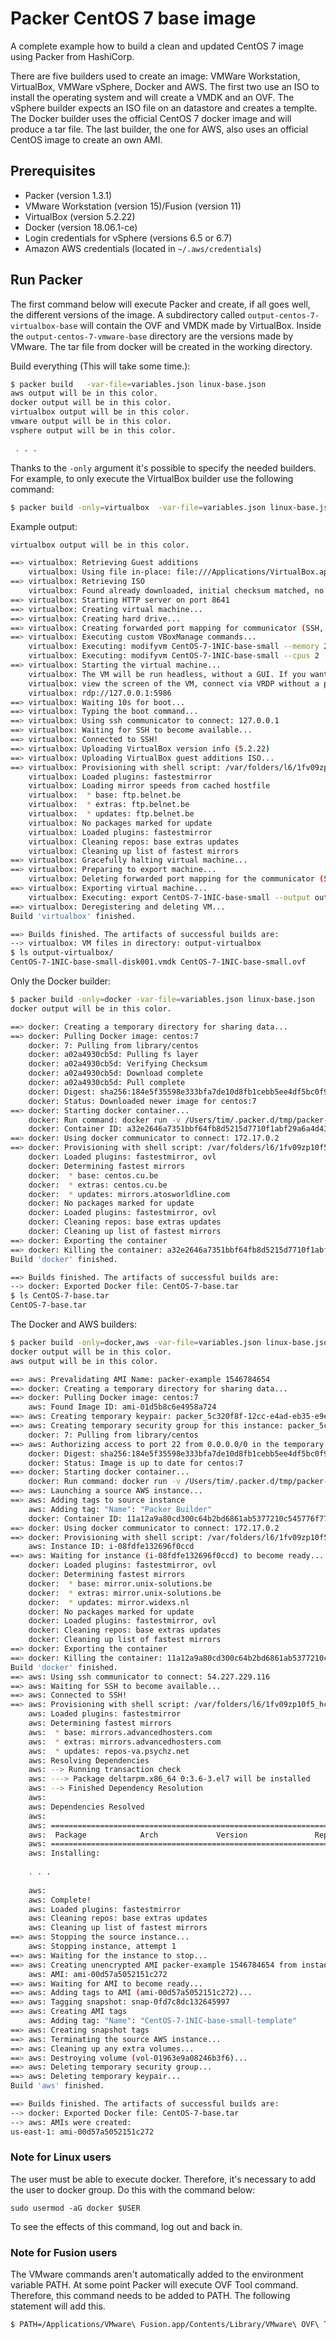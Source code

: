 # Packer CentOS 7 base image
A complete example how to build a clean and updated CentOS 7 image using Packer from HashiCorp. 

There are five builders used to create an image: VMWare Workstation, VirtualBox, VMWare vSphere, Docker and AWS. The first two use an ISO to install the operating system and will create a VMDK and an OVF. The vSphere builder expects an ISO file on an datastore and creates a templte. The Docker builder uses the official CentOS 7 docker image and will produce a tar file. The last builder, the one for AWS, also uses an official CentOS image to create an own AMI.

## Prerequisites

 * Packer (version 1.3.1)
 * VMware Workstation (version 15)/Fusion (version 11)
 * VirtualBox (version 5.2.22)
 * Docker (version 18.06.1-ce)
 * Login credentials for vSphere (versions 6.5 or 6.7)
 * Amazon AWS credentials (located in `~/.aws/credentials`)

## Run Packer
The first command below will execute Packer and create, if all goes well, the different versions of the image. A subdirectory called `output-centos-7-virtualbox-base` will contain the OVF and VMDK made by VirtualBox. Inside the `output-centos-7-vmware-base` directory are the versions made by VMware. The tar file from docker will be created in the working directory. 

Build everything (This will take some time.): 

```bash
$ packer build   -var-file=variables.json linux-base.json
aws output will be in this color.
docker output will be in this color.
virtualbox output will be in this color.
vmware output will be in this color.
vsphere output will be in this color.

 . . . 

```

Thanks to the `-only` argument it's possible to specify the needed builders. For example, to only execute the VirtualBox builder use the following command:

```bash
$ packer build -only=virtualbox  -var-file=variables.json linux-base.json
```

Example output:

```bash
virtualbox output will be in this color.

==> virtualbox: Retrieving Guest additions
    virtualbox: Using file in-place: file:///Applications/VirtualBox.app/Contents/MacOS/VBoxGuestAdditions.iso
==> virtualbox: Retrieving ISO
    virtualbox: Found already downloaded, initial checksum matched, no download needed: http://mirror.unix-solutions.be/centos/7.6.1810/isos/x86_64/CentOS-7-x86_64-Minimal-1810.iso
==> virtualbox: Starting HTTP server on port 8641
==> virtualbox: Creating virtual machine...
==> virtualbox: Creating hard drive...
==> virtualbox: Creating forwarded port mapping for communicator (SSH, WinRM, etc) (host port 3114)
==> virtualbox: Executing custom VBoxManage commands...
    virtualbox: Executing: modifyvm CentOS-7-1NIC-base-small --memory 2048
    virtualbox: Executing: modifyvm CentOS-7-1NIC-base-small --cpus 2
==> virtualbox: Starting the virtual machine...
    virtualbox: The VM will be run headless, without a GUI. If you want to
    virtualbox: view the screen of the VM, connect via VRDP without a password to
    virtualbox: rdp://127.0.0.1:5986
==> virtualbox: Waiting 10s for boot...
==> virtualbox: Typing the boot command...
==> virtualbox: Using ssh communicator to connect: 127.0.0.1
==> virtualbox: Waiting for SSH to become available...
==> virtualbox: Connected to SSH!
==> virtualbox: Uploading VirtualBox version info (5.2.22)
==> virtualbox: Uploading VirtualBox guest additions ISO...
==> virtualbox: Provisioning with shell script: /var/folders/l6/1fv09zp10f5_hc4932dfxy5m0000gn/T/packer-shell995867820
    virtualbox: Loaded plugins: fastestmirror
    virtualbox: Loading mirror speeds from cached hostfile
    virtualbox:  * base: ftp.belnet.be
    virtualbox:  * extras: ftp.belnet.be
    virtualbox:  * updates: ftp.belnet.be
    virtualbox: No packages marked for update
    virtualbox: Loaded plugins: fastestmirror
    virtualbox: Cleaning repos: base extras updates
    virtualbox: Cleaning up list of fastest mirrors
==> virtualbox: Gracefully halting virtual machine...
==> virtualbox: Preparing to export machine...
    virtualbox: Deleting forwarded port mapping for the communicator (SSH, WinRM, etc) (host port 3114)
==> virtualbox: Exporting virtual machine...
    virtualbox: Executing: export CentOS-7-1NIC-base-small --output output-virtualbox/CentOS-7-1NIC-base-small.ovf
==> virtualbox: Deregistering and deleting VM...
Build 'virtualbox' finished.

==> Builds finished. The artifacts of successful builds are:
--> virtualbox: VM files in directory: output-virtualbox
$ ls output-virtualbox/
CentOS-7-1NIC-base-small-disk001.vmdk CentOS-7-1NIC-base-small.ovf
```

Only the Docker builder:

```bash
$ packer build -only=docker -var-file=variables.json linux-base.json
docker output will be in this color.

==> docker: Creating a temporary directory for sharing data...
==> docker: Pulling Docker image: centos:7
    docker: 7: Pulling from library/centos
    docker: a02a4930cb5d: Pulling fs layer
    docker: a02a4930cb5d: Verifying Checksum
    docker: a02a4930cb5d: Download complete
    docker: a02a4930cb5d: Pull complete
    docker: Digest: sha256:184e5f35598e333bfa7de10d8fb1cebb5ee4df5bc0f970bf2b1e7c7345136426
    docker: Status: Downloaded newer image for centos:7
==> docker: Starting docker container...
    docker: Run command: docker run -v /Users/tim/.packer.d/tmp/packer-docker138832190:/packer-files -d -i -t centos:7 /bin/bash
    docker: Container ID: a32e2646a7351bbf64fb8d5215d7710f1abf29a6a4d430495ae647dd4a4286fe
==> docker: Using docker communicator to connect: 172.17.0.2
==> docker: Provisioning with shell script: /var/folders/l6/1fv09zp10f5_hc4932dfxy5m0000gn/T/packer-shell497215314
    docker: Loaded plugins: fastestmirror, ovl
    docker: Determining fastest mirrors
    docker:  * base: centos.cu.be
    docker:  * extras: centos.cu.be
    docker:  * updates: mirrors.atosworldline.com
    docker: No packages marked for update
    docker: Loaded plugins: fastestmirror, ovl
    docker: Cleaning repos: base extras updates
    docker: Cleaning up list of fastest mirrors
==> docker: Exporting the container
==> docker: Killing the container: a32e2646a7351bbf64fb8d5215d7710f1abf29a6a4d430495ae647dd4a4286fe
Build 'docker' finished.

==> Builds finished. The artifacts of successful builds are:
--> docker: Exported Docker file: CentOS-7-base.tar
$ ls CentOS-7-base.tar
CentOS-7-base.tar
```

The Docker and AWS builders:

```bash
$ packer build -only=docker,aws -var-file=variables.json linux-base.json
docker output will be in this color.
aws output will be in this color.

==> aws: Prevalidating AMI Name: packer-example 1546784654
==> docker: Creating a temporary directory for sharing data...
==> docker: Pulling Docker image: centos:7
    aws: Found Image ID: ami-01d5b8c6e4958a724
==> aws: Creating temporary keypair: packer_5c320f8f-12cc-e4ad-eb35-e9ee42d05e86
==> aws: Creating temporary security group for this instance: packer_5c320f90-d299-e8bc-cdf1-ca4c1417fbf1
    docker: 7: Pulling from library/centos
==> aws: Authorizing access to port 22 from 0.0.0.0/0 in the temporary security group...
    docker: Digest: sha256:184e5f35598e333bfa7de10d8fb1cebb5ee4df5bc0f970bf2b1e7c7345136426
    docker: Status: Image is up to date for centos:7
==> docker: Starting docker container...
    docker: Run command: docker run -v /Users/tim/.packer.d/tmp/packer-docker003582871:/packer-files -d -i -t centos:7 /bin/bash
==> aws: Launching a source AWS instance...
==> aws: Adding tags to source instance
    aws: Adding tag: "Name": "Packer Builder"
    docker: Container ID: 11a12a9a80cd300c64b2bd6861ab5377210c545776f77f98e75c7352e3516a79
==> docker: Using docker communicator to connect: 172.17.0.2
==> docker: Provisioning with shell script: /var/folders/l6/1fv09zp10f5_hc4932dfxy5m0000gn/T/packer-shell689535451
    aws: Instance ID: i-08fdfe132696f0ccd
==> aws: Waiting for instance (i-08fdfe132696f0ccd) to become ready...
    docker: Loaded plugins: fastestmirror, ovl
    docker: Determining fastest mirrors
    docker:  * base: mirror.unix-solutions.be
    docker:  * extras: mirror.unix-solutions.be
    docker:  * updates: mirror.widexs.nl
    docker: No packages marked for update
    docker: Loaded plugins: fastestmirror, ovl
    docker: Cleaning repos: base extras updates
    docker: Cleaning up list of fastest mirrors
==> docker: Exporting the container
==> docker: Killing the container: 11a12a9a80cd300c64b2bd6861ab5377210c545776f77f98e75c7352e3516a79
Build 'docker' finished.
==> aws: Using ssh communicator to connect: 54.227.229.116
==> aws: Waiting for SSH to become available...
==> aws: Connected to SSH!
==> aws: Provisioning with shell script: /var/folders/l6/1fv09zp10f5_hc4932dfxy5m0000gn/T/packer-shell133005011
    aws: Loaded plugins: fastestmirror
    aws: Determining fastest mirrors
    aws:  * base: mirrors.advancedhosters.com
    aws:  * extras: mirrors.advancedhosters.com
    aws:  * updates: repos-va.psychz.net
    aws: Resolving Dependencies
    aws: --> Running transaction check
    aws: ---> Package deltarpm.x86_64 0:3.6-3.el7 will be installed
    aws: --> Finished Dependency Resolution
    aws:
    aws: Dependencies Resolved
    aws:
    aws: ================================================================================
    aws:  Package            Arch             Version               Repository      Size
    aws: ================================================================================
    aws: Installing:
    
    . . . 
    
    aws:
    aws: Complete!
    aws: Loaded plugins: fastestmirror
    aws: Cleaning repos: base extras updates
    aws: Cleaning up list of fastest mirrors
==> aws: Stopping the source instance...
    aws: Stopping instance, attempt 1
==> aws: Waiting for the instance to stop...
==> aws: Creating unencrypted AMI packer-example 1546784654 from instance i-08fdfe132696f0ccd
    aws: AMI: ami-00d57a5052151c272
==> aws: Waiting for AMI to become ready...
==> aws: Adding tags to AMI (ami-00d57a5052151c272)...
==> aws: Tagging snapshot: snap-0fd7c8dc132645997
==> aws: Creating AMI tags
    aws: Adding tag: "Name": "CentOS-7-1NIC-base-small-template"
==> aws: Creating snapshot tags
==> aws: Terminating the source AWS instance...
==> aws: Cleaning up any extra volumes...
==> aws: Destroying volume (vol-01963e9a08246b3f6)...
==> aws: Deleting temporary security group...
==> aws: Deleting temporary keypair...
Build 'aws' finished.

==> Builds finished. The artifacts of successful builds are:
--> docker: Exported Docker file: CentOS-7-base.tar
--> aws: AMIs were created:
us-east-1: ami-00d57a5052151c272
```

### Note for Linux users
The user must be able to execute docker. Therefore, it's necessary to add the user to docker group. Do this with the command below:

```
sudo usermod -aG docker $USER
```

To see the effects of this command, log out and back in.

### Note for Fusion users
The VMware commands aren't automatically added to the environment variable PATH. At some point Packer will execute OVF Tool command. Therefore, this command needs to be added to PATH. The following statement will add this.

```bash
$ PATH=/Applications/VMware\ Fusion.app/Contents/Library/VMware\ OVF\ Tool/:$PATH
```

